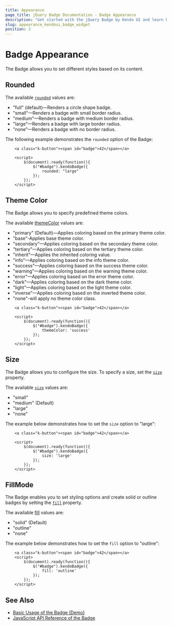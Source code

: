```yaml
---
title: Appearance
page_title: jQuery Badge Documentation - Badge Appearance
description: "Get started with the jQuery Badge by Kendo UI and learn how to customize the appearance of the widget."
slug: appearance_kendoui_badge_widget
position: 2
---
```


# Badge Appearance

The Badge allows you to set different styles based on its content.

## Rounded

The available [`rounded`](/api/javascript/ui/badge/configuration/rounded) values are:

- "full" (default)—Renders a circle shape badge.
- "small"—Renders a badge with small border radius.
- "medium"—Renders a badge with medium border radius.
- "large"—Renders a badge with large border radius.
- "none"—Renders a badge with no border radius.

The following example demonstrates the `rounded` option of the Badge:

```dojo
    <a class="k-button"><span id="badge">42</span></a>

    <script>
        $(document).ready(function(){
            $("#badge").kendoBadge({
                rounded: "large"
            });
        });
    </script>
```

## Theme Color

The Badge allows you to specify predefined theme colors.

The available [themeColor](/api/javascript/ui/badge/configuration/themeColor) values are:

- "primary" (Default)—Applies coloring based on the primary theme color.
- "base"-Applies base theme color.
- "secondary"—Applies coloring based on the secondary theme color.
- "tertiary"—Applies coloring based on the tertiary theme color.
- "inherit"—Applies the inherited coloring value.
- "info"—Applies coloring based on the info theme color.
- "success"—Applies coloring based on the success theme color.
- "warning"—Applies coloring based on the warning theme color.
- "error"—Applies coloring based on the error theme color.
- "dark"—Applies coloring based on the dark theme color.
- "light"—Applies coloring based on the light theme color.
- "inverse"—Applies coloring based on the inverted theme color.
- "none"-will apply no theme color class.

```dojo
    <a class="k-button"><span id="badge">42</span></a>

    <script>
        $(document).ready(function(){
            $("#badge").kendoBadge({
                themeColor: 'success'
            });
        });
    </script>
```

## Size

The Badge allows you to configure the size. To specify a size, set the [`size`](/api/javascript/ui/badge/configuration/size) property.

The available [`size`](/api/javascript/ui/badge/configuration/size) values are:

- "small"
- "medium" (Default)
- "large"
- "none"

The example below demonstrates how to set the `size` option to "large":

```dojo
    <a class="k-button"><span id="badge">42</span></a>

    <script>
        $(document).ready(function(){
            $("#badge").kendoBadge({
                size: 'large'
            });
        });
    </script>
```

## FillMode

The Badge enables you to set styling options and create solid or outline badges by setting the [`fill`](/api/javascript/ui/badge/configuration/fill) property.

The available [fill](/api/javascript/ui/badge/configuration/fill) values are:

- "solid" (Default)
- "outline"
- "none"

The example below demonstrates how to set the `fill` option to "outline":

```dojo
    <a class="k-button"><span id="badge">42</span></a>
    <script>
        $(document).ready(function(){
            $("#badge").kendoBadge({
                fill: 'outline'
            });
        });
    </script>
```

## See Also

* [Basic Usage of the Badge (Demo)](https://demos.telerik.com/kendo-ui/badge/index)
* [JavaScript API Reference of the Badge](/api/javascript/ui/badge)
